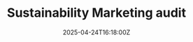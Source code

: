 ---
title: Sustainability Marketing audit
linkTitle: Sustainability Marketing audit
date: '2025-04-24T16:18:00Z'
weight: 1
description: Evaluation of marketing practices against sustainability goals, identifying
  areas for improvement in materials, digital presence, campaign impact, and stakeholder
  engagement, with recommendations for short-term actions and long-term strategies
  for integration.
draft: false
ref: sustainability-marketing-audit
---